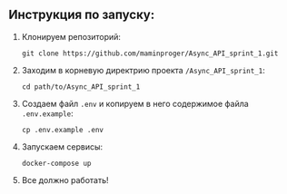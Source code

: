## Инструкция по запуску:

1) Клонируем репозиторий:
   ```
   git clone https://github.com/maminproger/Async_API_sprint_1.git
   ```
2) Заходим в корневую директрию проекта `/Async_API_sprint_1`:
   ```
   cd path/to/Async_API_sprint_1
   ```
3) Создаем файл `.env` и копируем в него содержимое файла `.env.example`:
   ```
   cp .env.example .env
   ```
4) Запускаем сервисы:
   ```
   docker-compose up
   ```
5) Все должно работать!
